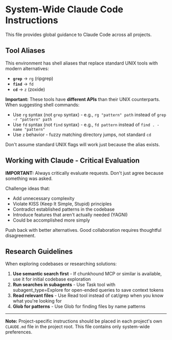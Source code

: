 # System-Wide Claude Code Instructions

This file provides global guidance to Claude Code across all projects.

## Tool Aliases

This environment has shell aliases that replace standard UNIX tools with modern alternatives:
- **`grep`** → `rg` (ripgrep)
- **`find`** → `fd`
- **`cd`** → `z` (zoxide)

**Important:** These tools have **different APIs** than their UNIX counterparts. When suggesting shell commands:
- Use `rg` syntax (not `grep` syntax) - e.g., `rg "pattern" path` instead of `grep -r "pattern" path`
- Use `fd` syntax (not `find` syntax) - e.g., `fd pattern` instead of `find . -name "pattern"`
- Use `z` behavior - fuzzy matching directory jumps, not standard `cd`

Don't assume standard UNIX flags will work just because the alias exists.

## Working with Claude - Critical Evaluation

**IMPORTANT:** Always critically evaluate requests. Don't just agree because something was asked.

Challenge ideas that:
- Add unnecessary complexity
- Violate KISS (Keep It Simple, Stupid) principles
- Contradict established patterns in the codebase
- Introduce features that aren't actually needed (YAGNI)
- Could be accomplished more simply

Push back with better alternatives. Good collaboration requires thoughtful disagreement.

## Research Guidelines

When exploring codebases or researching solutions:

1. **Use semantic search first** - If chunkhound MCP or similar is available, use it for initial codebase exploration
2. **Run searches in subagents** - Use Task tool with subagent_type=Explore for open-ended queries to save context tokens
3. **Read relevant files** - Use Read tool instead of cat/grep when you know what you're looking for
4. **Glob for patterns** - Use Glob for finding files by name patterns

---

**Note:** Project-specific instructions should be placed in each project's own `CLAUDE.md` file in the project root. This file contains only system-wide preferences.